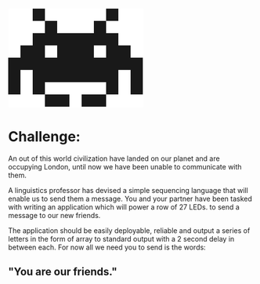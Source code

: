![](./src/invader.svg)

# Challenge:

An out of this world civilization have landed on our planet and are occupying London, until now we have been unable to communicate with them.  

A linguistics professor has devised a simple sequencing language that will enable us to send them a message.  You and your partner have been tasked with writing an application which will power a row of 27 LEDs. to send a message to our new friends.

The application should be easily deployable, reliable and output a series of letters in the form of array to standard output with a 2 second delay in between each.  For now all we need you to send is the words:

## "You are our friends."
